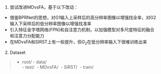1. 尝试改进MDvsFA，基于以下改动：

* 借鉴BPRNet的思想，对G1输入上采样后的高分辨率图像以增强找全率，对G2输入下采样后的低分辨率图像以增强找准率
* 引入特征金字塔网络(FPN)和自注意力机制，以加强模型对多尺度特征的融合和注意力分配能力
* 在MDvsFA和SIRST上有一些提升，但$G_2$在低分辨率输入下很难训练出来



2. Dataset

>- root/
>    ​- data/	
>​        - test/
>​			      - MDvsFA/
>​			      - SIRST/
>​		- train/

